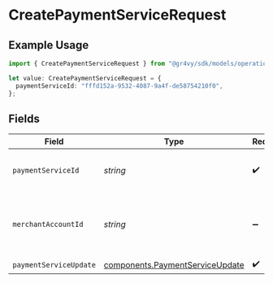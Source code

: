 # CreatePaymentServiceRequest

## Example Usage

```typescript
import { CreatePaymentServiceRequest } from "@gr4vy/sdk/models/operations";

let value: CreatePaymentServiceRequest = {
  paymentServiceId: "fffd152a-9532-4087-9a4f-de58754210f0",
};
```

## Fields

| Field                                                                              | Type                                                                               | Required                                                                           | Description                                                                        | Example                                                                            |
| ---------------------------------------------------------------------------------- | ---------------------------------------------------------------------------------- | ---------------------------------------------------------------------------------- | ---------------------------------------------------------------------------------- | ---------------------------------------------------------------------------------- |
| `paymentServiceId`                                                                 | *string*                                                                           | :heavy_check_mark:                                                                 | the ID of the payment service                                                      | fffd152a-9532-4087-9a4f-de58754210f0                                               |
| `merchantAccountId`                                                                | *string*                                                                           | :heavy_minus_sign:                                                                 | The ID of the merchant account to use for this request.                            |                                                                                    |
| `paymentServiceUpdate`                                                             | [components.PaymentServiceUpdate](../../models/components/paymentserviceupdate.md) | :heavy_check_mark:                                                                 | N/A                                                                                |                                                                                    |